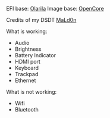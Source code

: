 EFI base: [Olarila](https://www.olarila.com/)
Image base: [OpenCore](https://dortania.github.io/OpenCore-Install-Guide/)

Credits of my DSDT [MaLd0n](https://www.olarila.com/profile/2-mald0n/)

What is working:
- Audio
- Brightness
- Battery Indicator
- HDMI port
- Keyboard
- Trackpad
- Ethernet

What is not working:
- Wifi
- Bluetooth
